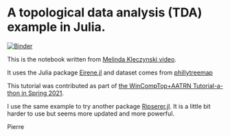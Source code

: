 # A topological data analysis (TDA) example in Julia. 

[![Binder](https://mybinder.org/badge_logo.svg)](https://mybinder.org/v2/gh/pnavaro/IntroToTDA.jl/main?labpath=Trees_In_Philly_Old_City.ipynb)

This is the notebook written from [Melinda Kleczynski video](https://youtu.be/ZWEtomyEzts).

It uses the Julia package [Eirene.jl](https://github.com/Eetion/Eirene.jl) and dataset comes from
[phillytreemap](https://www.opentreemap.org/phillytreemap/map/?z=16/39.9521/-75.1478&q=%7B%22mapFeature.geom%22%3A%7B%22IN_BOUNDARY%22%3A%2231358%22%7D%7D)

This tutorial was contributed as part of [the WinCompTop+AATRN Tutorial-a-thon in Spring 2021](https://sites.google.com/view/aatrn-tutorial-a-thon).

I use the same example to try another package [Ripserer.jl](https://github.com/mtsch/Ripserer.jl). It is a little bit harder to use but seems more updated and more powerful.

Pierre
